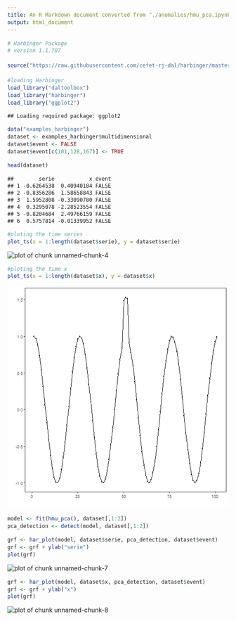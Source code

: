 ```yaml
---
title: An R Markdown document converted from "./anomalies/hmu_pca.ipynb"
output: html_document
---
```



```r
# Harbinger Package
# version 1.1.707

source("https://raw.githubusercontent.com/cefet-rj-dal/harbinger/master/jupyter.R")

#loading Harbinger
load_library("daltoolbox") 
load_library("harbinger") 
load_library("ggplot2")
```

```
## Loading required package: ggplot2
```


```r
data("examples_harbinger")
dataset <- examples_harbinger$multidimensional
dataset$event <- FALSE
dataset$event[c(101,128,167)] <- TRUE
```


```r
head(dataset)
```

```
##        serie           x event
## 1 -0.6264538  0.40940184 FALSE
## 2 -0.8356286  1.58658843 FALSE
## 3  1.5952808 -0.33090780 FALSE
## 4  0.3295078 -2.28523554 FALSE
## 5 -0.8204684  2.49766159 FALSE
## 6  0.5757814 -0.01339952 FALSE
```


```r
#ploting the time series
plot_ts(x = 1:length(dataset$serie), y = dataset$serie)
```

![plot of chunk unnamed-chunk-4](figure/unnamed-chunk-4-1.png)


```r
#ploting the time x
plot_ts(x = 1:length(dataset$x), y = dataset$x)
```

![plot of chunk unnamed-chunk-5](figure/unnamed-chunk-5-1.png)


```r
model <- fit(hmu_pca(), dataset[,1:2])
pca_detection <- detect(model, dataset[,1:2])
```


```r
grf <- har_plot(model, dataset$serie, pca_detection, dataset$event)
grf <- grf + ylab("serie")
plot(grf)
```

![plot of chunk unnamed-chunk-7](figure/unnamed-chunk-7-1.png)


```r
grf <- har_plot(model, dataset$x, pca_detection, dataset$event)
grf <- grf + ylab("x")
plot(grf)
```

![plot of chunk unnamed-chunk-8](figure/unnamed-chunk-8-1.png)

